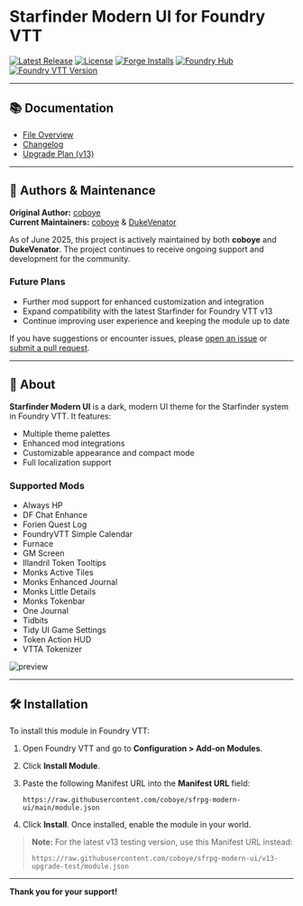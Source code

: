 # Starfinder Modern UI for Foundry VTT

[![Latest Release](https://img.shields.io/github/v/release/dukevenator/sfrpg-modern-ui?include_prereleases&label=Release)](https://github.com/dukevenator/sfrpg-modern-ui/releases/latest)
[![License](https://img.shields.io/github/license/dukevenator/sfrpg-modern-ui)](LICENSE)
[![Forge Installs](https://img.shields.io/badge/dynamic/json?label=Forge%20Installs&query=package.installs&suffix=%25&url=https%3A%2F%2Fforge-vtt.com%2Fapi%2Fbazaar%2Fpackage%2Fsfrpg-modern-ui&colorB=4aa94a)](https://eu.forge-vtt.com/bazaar#package=sfrpg-modern-ui)
[![Foundry Hub](https://img.shields.io/endpoint?logoColor=white&url=https%3A%2F%2Fwww.foundryvtt-hub.com%2Fwp-json%2Fhubapi%2Fv1%2Fpackage%2Fsfrpg-modern-ui%2Fshield%2Fendorsements)](https://www.foundryvtt-hub.com/package/sfrpg-modern-ui/)
[![Foundry VTT Version](https://img.shields.io/badge/dynamic/json.svg?url=https%3A%2F%2Fraw.githubusercontent.com%2Fdukevenator%2Fsfrpg-modern-ui%2Fmain%2Fmodule.json&label=Foundry%20VTT%20Version&query=$.compatibility.verified&colorB=orange)](https://foundryvtt.com/packages/sfrpg-modern-ui)

---

## 📚 Documentation
- [File Overview](FILE_OVERVIEW.md)
- [Changelog](CHANGELOG.md)
- [Upgrade Plan (v13)](UPGRADE_PLAN_V13.md)

---

## 👥 Authors & Maintenance

**Original Author:** [coboye](https://github.com/coboye)  
**Current Maintainers:** [coboye](https://github.com/coboye) & [DukeVenator](https://github.com/dukevenator)

As of June 2025, this project is actively maintained by both **coboye** and **DukeVenator**. The project continues to receive ongoing support and development for the community.

### Future Plans
- Further mod support for enhanced customization and integration
- Expand compatibility with the latest Starfinder for Foundry VTT v13
- Continue improving user experience and keeping the module up to date

If you have suggestions or encounter issues, please [open an issue](https://github.com/coboye/sfrpg-modern-ui/issues) or [submit a pull request](https://github.com/coboye/sfrpg-modern-ui/pulls).

---

## 🎨 About

**Starfinder Modern UI** is a dark, modern UI theme for the Starfinder system in Foundry VTT. It features:
- Multiple theme palettes
- Enhanced mod integrations
- Customizable appearance and compact mode
- Full localization support

### Supported Mods
- Always HP
- DF Chat Enhance
- Forien Quest Log
- FoundryVTT Simple Calendar
- Furnace
- GM Screen
- Illandril Token Tooltips
- Monks Active Tiles
- Monks Enhanced Journal
- Monks Little Details
- Monks Tokenbar
- One Journal
- Tidbits
- Tidy UI Game Settings
- Token Action HUD
- VTTA Tokenizer

![preview](https://media3.giphy.com/media/FpAhaeNGzha5kasNHm/giphy.gif)

---

## 🛠️ Installation

To install this module in Foundry VTT:

1. Open Foundry VTT and go to **Configuration > Add-on Modules**.
2. Click **Install Module**.
3. Paste the following Manifest URL into the **Manifest URL** field:

   ```
   https://raw.githubusercontent.com/coboye/sfrpg-modern-ui/main/module.json
   ```

4. Click **Install**. Once installed, enable the module in your world.

> **Note:** For the latest v13 testing version, use this Manifest URL instead:
>
> ```
> https://raw.githubusercontent.com/coboye/sfrpg-modern-ui/v13-upgrade-test/module.json
> ```

---

**Thank you for your support!**

